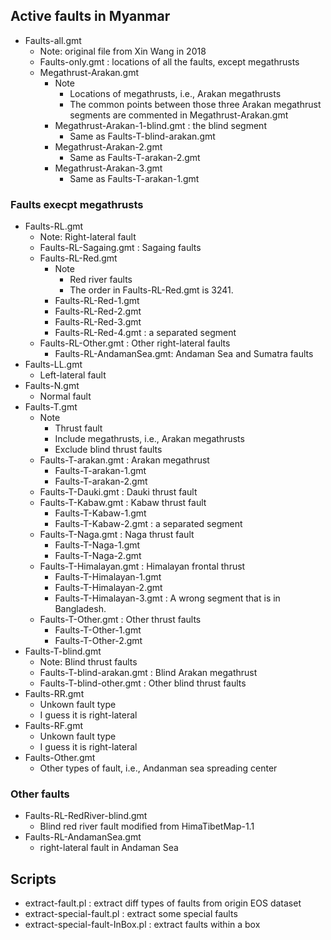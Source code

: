 
## Active faults in Myanmar

- Faults-all.gmt
    - Note: original file from Xin Wang in 2018
    - Faults-only.gmt : locations of all the faults, except megathrusts
    - Megathrust-Arakan.gmt
        - Note
            - Locations of megathrusts, i.e., Arakan megathrusts
            - The common points between those three Arakan megathrust segments are commented in Megathrust-Arakan.gmt
        - Megathrust-Arakan-1-blind.gmt : the blind segment
            - Same as Faults-T-blind-arakan.gmt
        - Megathrust-Arakan-2.gmt
            - Same as Faults-T-arakan-2.gmt
        - Megathrust-Arakan-3.gmt
            - Same as Faults-T-arakan-1.gmt

### Faults execpt megathrusts

- Faults-RL.gmt
    - Note: Right-lateral fault
    - Faults-RL-Sagaing.gmt : Sagaing faults
    - Faults-RL-Red.gmt
        - Note
            - Red river faults
            - The order in Faults-RL-Red.gmt is 3241.
        - Faults-RL-Red-1.gmt
        - Faults-RL-Red-2.gmt
        - Faults-RL-Red-3.gmt
        - Faults-RL-Red-4.gmt : a separated segment
    - Faults-RL-Other.gmt : Other right-lateral faults
        - Faults-RL-AndamanSea.gmt: Andaman Sea and Sumatra faults
- Faults-LL.gmt
    - Left-lateral fault
- Faults-N.gmt
    - Normal fault
- Faults-T.gmt
    - Note
        - Thrust fault
        - Include megathrusts, i.e., Arakan megathrusts
        - Exclude blind thrust faults
    - Faults-T-arakan.gmt : Arakan megathrust
        - Faults-T-arakan-1.gmt
        - Faults-T-arakan-2.gmt
    - Faults-T-Dauki.gmt : Dauki thrust fault
    - Faults-T-Kabaw.gmt : Kabaw thrust fault
        - Faults-T-Kabaw-1.gmt
        - Faults-T-Kabaw-2.gmt : a separated segment
    - Faults-T-Naga.gmt : Naga thrust fault
        - Faults-T-Naga-1.gmt
        - Faults-T-Naga-2.gmt
    - Faults-T-Himalayan.gmt : Himalayan frontal thrust
        - Faults-T-Himalayan-1.gmt
        - Faults-T-Himalayan-2.gmt
        - Faults-T-Himalayan-3.gmt : A wrong segment that is in Bangladesh.
    - Faults-T-Other.gmt : Other thrust faults
        - Faults-T-Other-1.gmt
        - Faults-T-Other-2.gmt
- Faults-T-blind.gmt
    - Note: Blind thrust faults
    - Faults-T-blind-arakan.gmt : Blind Arakan megathrust
    - Faults-T-blind-other.gmt : Other blind thrust faults
- Faults-RR.gmt
    - Unkown fault type
    - I guess it is right-lateral
- Faults-RF.gmt
    - Unkown fault type
    - I guess it is right-lateral
- Faults-Other.gmt
    - Other types of fault, i.e., Andanman sea spreading center


### Other faults

- Faults-RL-RedRiver-blind.gmt
    - Blind red river fault modified from HimaTibetMap-1.1
- Faults-RL-AndamanSea.gmt
    - right-lateral fault in Andaman Sea

## Scripts

- extract-fault.pl : extract diff types of faults from origin EOS dataset
- extract-special-fault.pl : extract some special faults
- extract-special-fault-InBox.pl : extract faults within a box

